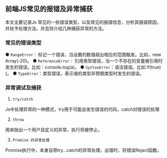 ## 前端JS常见的报错及异常捕获

本文主要记录Js 常见的一些错误类型，以及常见的报错信息，分析其报错原因，并给予处理方法。并且将介绍几种捕获异常的方法。

### 常见的错误类型
● `RangeError：` 标记一个错误，当设置的数值超出相应的范围触发。比如，new Array(-20)。
● `ReferenceError：` 引用类型错误，当一个不存在的变量被引用时发生的错误。比如：console.log(a)。
● `SyntaxError`：语法错误。比如 if(true) {。
● `TypeError`：类型错误，表示值的类型非预期类型时发生的错误。

### 异常调试及捕获

1. `try/catch`

Js中处理异常的一种模式，try用于可能会发生错误的代码，catch对错误的处理

2. `throw`

用来抛出一个用户自定义的异常，执行将被停止。

3. `Promise 的异常处理`

Promise执行中，本身自带try...catch的异常处理，出错时，将错误Rejact函数。

